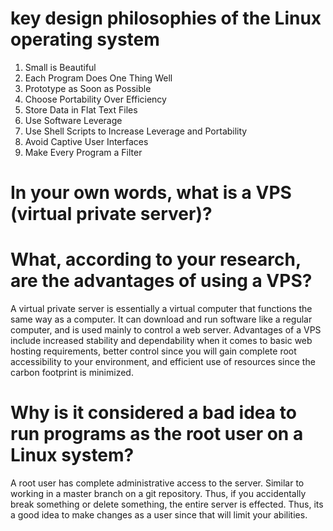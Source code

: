# key design philosophies of the Linux operating system

1. Small is Beautiful
2. Each Program Does One Thing Well
3. Prototype as Soon as Possible
4. Choose Portability Over Efficiency
5. Store Data in Flat Text Files
6. Use Software Leverage
7. Use Shell Scripts to Increase Leverage and Portability
8. Avoid Captive User Interfaces
9. Make Every Program a Filter

# In your own words, what is a VPS (virtual private server)? 
# What, according to your research, are the advantages of using a VPS?

A virtual private server is essentially a virtual computer that functions the same
way as a computer. It can download and run software like a regular computer, and is used 
mainly to control a web server. Advantages of a VPS include increased stability and 
dependability when it comes to basic web hosting requirements, better control since you
will gain complete root accessibility to your environment, and efficient use of resources since
the carbon footprint is minimized.

# Why is it considered a bad idea to run programs as the root user on a Linux system?

A root user has complete administrative access to the server. Similar to working in a 
master branch on a git repository. Thus, if you accidentally break something or delete
something, the entire server is effected. Thus, its a good idea to make changes as a user
since that will limit your abilities.
